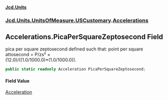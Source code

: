 #### [Jcd.Units](index.md 'index')
### [Jcd.Units.UnitsOfMeasure.USCustomary](Jcd.Units.UnitsOfMeasure.USCustomary.md 'Jcd.Units.UnitsOfMeasure.USCustomary').[Accelerations](Accelerations.md 'Jcd.Units.UnitsOfMeasure.USCustomary.Accelerations')

## Accelerations.PicaPerSquareZeptosecond Field

pica per square zeptosecond defined such that: point per square attosecond = P/zs² ×  
(12.0)/((1.0/1000.0)*(1.0/1000.0)).

```csharp
public static readonly Acceleration PicaPerSquareZeptosecond;
```

#### Field Value
[Acceleration](Acceleration.md 'Jcd.Units.UnitTypes.Acceleration')